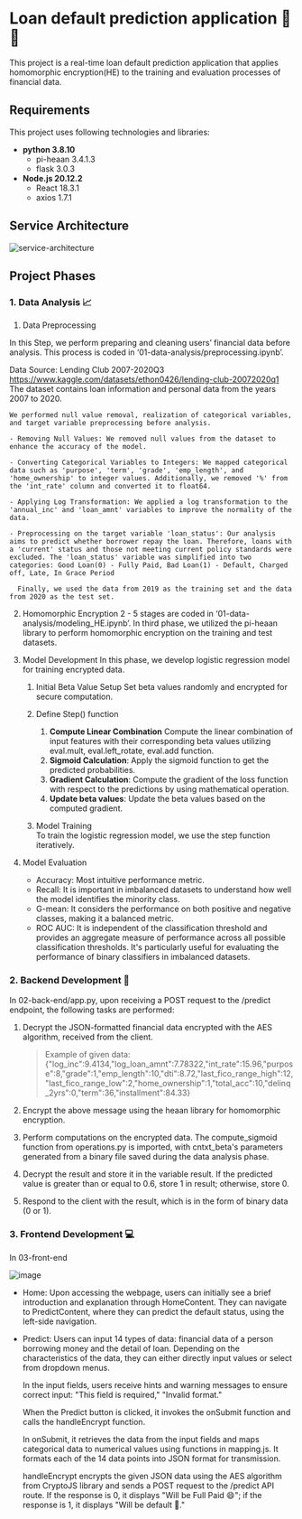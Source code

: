 # Loan default prediction application 🏦🔐

This project is a real-time loan default prediction application that applies homomorphic encryption(HE) to the training and evaluation processes of financial data.

## Requirements

This project uses following technologies and libraries:

- **python 3.8.10**
  - pi-heaan 3.4.1.3
  - flask 3.0.3
- **Node.js 20.12.2**
  - React 18.3.1
  - axios 1.7.1

## Service Architecture

![service-architecture](https://github.com/KSJ27/app-with-HE/assets/52899088/6b2da81d-02cb-421d-b2d3-b9c4659ef76d)

## Project Phases

### 1. Data Analysis 📈

  1. Data Preprocessing

  In this Step, we perform preparing and cleaning users’ financial data before analysis. This process is coded in ‘01-data-analysis/preprocessing.ipynb’.

  Data Source: Lending Club 2007-2020Q3  
  <https://www.kaggle.com/datasets/ethon0426/lending-club-20072020q1>  
  The dataset contains loan information and personal data from the years 2007 to 2020.

    We performed null value removal, realization of categorical variables, and target variable preprocessing before analysis.

    - Removing Null Values: We removed null values from the dataset to enhance the accuracy of the model.

    - Converting Categorical Variables to Integers: We mapped categorical data such as 'purpose', 'term', 'grade', 'emp_length', and 'home_ownership' to integer values. Additionally, we removed '%' from the 'int_rate' column and converted it to float64.

    - Applying Log Transformation: We applied a log transformation to the 'annual_inc' and 'loan_amnt' variables to improve the normality of the data.

    - Preprocessing on the target variable 'loan_status': Our analysis aims to predict whether borrower repay the loan. Therefore, loans with a 'current' status and those not meeting current policy standards were excluded. The 'loan_status' variable was simplified into two categories: Good Loan(0) - Fully Paid, Bad Loan(1) - Default, Charged off, Late, In Grace Period

      Finally, we used the data from 2019 as the training set and the data from 2020 as the test set.

  2. Homomorphic Encryption
  2 - 5 stages are coded in ‘01-data-analysis/modeling_HE.ipynb’.
  In third phase, we utilized the pi-heaan library to perform homomorphic encryption on the training and test datasets.

  3. Model Development
  In this phase, we develop logistic regression model for training encrypted data.

      1. Initial Beta Value Setup
      Set beta values randomly and encrypted for secure computation.

      2. Define Step() function
          1. **Compute Linear Combination**
          Compute the linear combination of input features with their corresponding beta values utilizing eval.mult, eval.left_rotate, eval.add function.
          2. **Sigmoid Calculation**: Apply the sigmoid function to get the predicted probabilities.
          3. **Gradient Calculation**: Compute the gradient of the loss function with respect to the predictions by using mathematical operation.
          4. **Update beta values**: Update the beta values based on the computed gradient.

      3. Model Training  
      To train the logistic regression model, we use the step function iteratively.

  4. Model Evaluation

      - Accuracy: Most intuitive performance metric.
      - Recall: It is important in imbalanced datasets to understand how well the model identifies the minority class.
      - G-mean: It considers the performance on both positive and negative classes, making it a balanced metric.
      - ROC AUC: It is independent of the classification threshold and provides an aggregate measure of performance across all possible classification thresholds. It's particularly useful for evaluating the performance of binary classifiers in imbalanced datasets.

### 2. Backend Development 🤖

In 02-back-end/app.py, upon receiving a POST request to the /predict endpoint, the following tasks are performed:

1. Decrypt the JSON-formatted financial data encrypted with the AES algorithm,  received from the client.
    >Example of given data:  
    >{"log_inc":9.4134,"log_loan_amnt":7.78322,"int_rate":15.96,"purpose":8,"grade":1,"emp_length":10,"dti":8.72,"last_fico_range_high":12,"last_fico_range_low":2,"home_ownership":1,"total_acc":10,"delinq_2yrs":0,"term":36,"installment":84.33}

2. Encrypt the above message using the heaan library for homomorphic encryption.

3. Perform computations on the encrypted data.
  The compute_sigmoid function from operations.py is imported, with cntxt_beta's parameters generated from a binary file saved during the data analysis phase.

4. Decrypt the result and store it in the variable result.
  If the predicted value is greater than or equal to 0.6, store 1 in result; otherwise, store 0.

5. Respond to the client with the result, which is in the form of binary data (0 or 1).

### 3. Frontend Development 💻

In 03-front-end

![image](https://github.com/KSJ27/app-with-HE/assets/52899088/b340af09-bf4d-495c-bce9-ec6dedf104fd)

- Home: Upon accessing the webpage, users can initially see a brief introduction and explanation through HomeContent. They can navigate to PredictContent, where they can predict the default status, using the left-side navigation.

- Predict: Users can input 14 types of data: financial data of a person borrowing money and the detail of loan. Depending on the characteristics of the data, they can either directly input values or select from dropdown menus.

  In the input fields, users receive hints and warning messages to ensure correct input: "This field is required," "Invalid format."

  When the Predict button is clicked, it invokes the onSubmit function and calls the handleEncrypt function.

  In onSubmit, it retrieves the data from the input fields and maps categorical data to numerical values using functions in mapping.js. It formats each of the 14 data points into JSON format for transmission.

  handleEncrypt encrypts the given JSON data using the AES algorithm from CryptoJS library and sends a POST request to the /predict API route. If the response is 0, it displays "Will be Full Paid 😄"; if the response is 1, it displays "Will be default 🫠."
